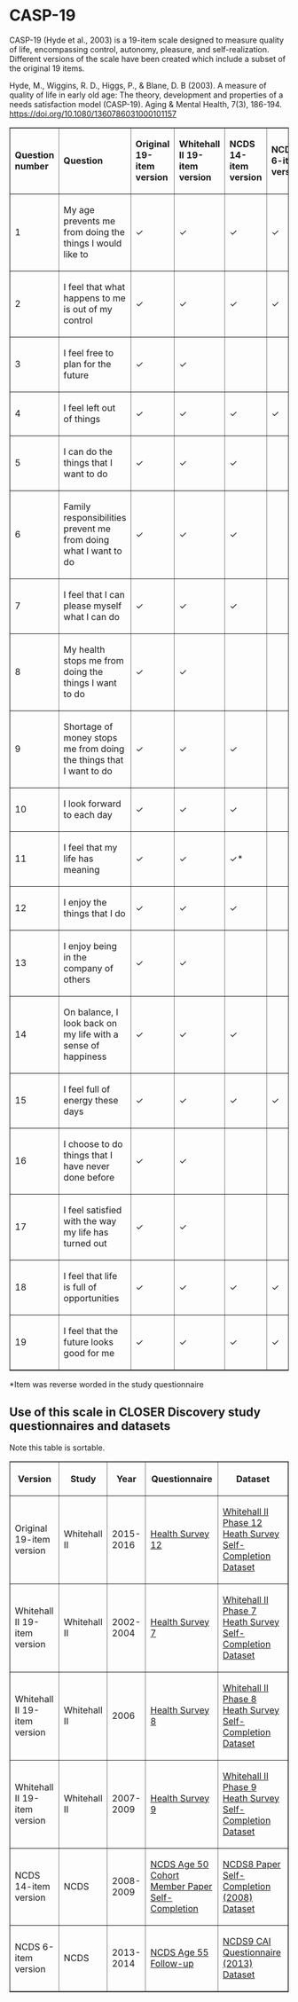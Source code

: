 <h1>
  CASP-19
</h1>
<p>
  CASP-19 (Hyde et al., 2003) is a 19-item scale designed to measure quality of life, encompassing control, autonomy, pleasure, and self-realization. 
  Different versions of the scale have been created which include a subset of the original 19 items.
</p>
<p>
      Hyde, M., Wiggins, R. D., Higgs, P., & Blane, D. B (2003). A measure of quality of life in early old age: The theory, development and properties of a needs satisfaction model (CASP-19). Aging & Mental Health, 7(3), 186-194.
      <a href="https://doi.org/10.1080/1360786031000101157">https://doi.org/10.1080/1360786031000101157</a>
</p>
<table border="1" cellspacing="0" cellpadding="0" width="95%">
  <colgroup>
      <col>
  </colgroup>
  <colgroup>
      <col>
  </colgroup>
  <colgroup>
      <col>
  </colgroup>
  <colgroup>
      <col>
  </colgroup>
  <colgroup>
      <col>
  </colgroup>
  <colgroup>
      <col>
  </colgroup>
  <tbody>
      <tr>
          <td>
              <p>
                  <strong>Question    number</strong>
              </p>
          </td>
          <td>
              <p>
                  <strong>Question</strong>
              </p>
          </td>
          <td>
              <p>
                  <strong>Original 19-item version</strong>
              </p>
          </td>
          <td>
              <p>
                  <strong>Whitehall II 19-item version</strong>
              </p>
          </td>
          <td>
              <p>
                  <strong>NCDS 14-item version</strong>
              </p>
          </td>
          <td>
              <p>
                  <strong>NCDS 6-item version</strong>
              </p>
          </td>
      </tr>
      <tr>
          <td>
              <p>
                  1
              </p>
          </td>
          <td>
              <p>
                  My age prevents me from doing the things I would like to
              </p>
          </td>
          <td>
              <p>
                  ✓
              </p>
          </td>
          <td>
              <p>
                  ✓
              </p>
          </td>
          <td>
              <p>
                  ✓
              </p>
          </td>
          <td>
              <p>
                  ✓
              </p>
          </td>
      </tr>
      <tr>
          <td>
              <p>
                  2
              </p>
          </td>
          <td>
              <p>
                  I feel that what happens to me is out of my control
              </p>
          </td>
          <td>
              <p>
                  ✓
              </p>
          </td>
          <td>
              <p>
                  ✓
              </p>
          </td>
          <td>
              <p>
                  ✓
              </p>
          </td>
          <td>
              <p>
                  ✓
              </p>
          </td>
      </tr>
    <tr>
          <td>
              <p>
                  3
              </p>
          </td>
          <td>
              <p>
                  I feel free to plan for the future
              </p>
          </td>
          <td>
              <p>
                  ✓
              </p>
          </td>
          <td>
              <p>
                  ✓
              </p>
          </td>
          <td>
          </td>
          <td>
          </td>
      </tr>
    <tr>
          <td>
              <p>
                  4
              </p>
          </td>
          <td>
              <p>
                  I feel left out of things
              </p>
          </td>
          <td>
              <p>
                  ✓
              </p>
          </td>
          <td>
              <p>
                  ✓
              </p>
          </td>
          <td>
              <p>
                  ✓
              </p>
          </td>
          <td>
              <p>
                  ✓
              </p>
          </td>
      </tr>
    <tr>
          <td>
              <p>
                  5
              </p>
          </td>
          <td>
              <p>
                 I can do the things that I want to do
              </p>
          </td>
          <td>
              <p>
                  ✓
              </p>
          </td>
          <td>
              <p>
                  ✓
              </p>
          </td>
          <td>
            <p>
                  ✓
              </p>
          </td>
          <td>
          </td>
      </tr>
      <tr>
          <td>
              <p>
                  6
              </p>
          </td>
          <td>
              <p>
                  Family responsibilities prevent me from doing what I want to do
              </p>
          </td>
          <td>
              <p>
                  ✓
              </p>
          </td>
          <td>
              <p>
                  ✓
              </p>
          </td>
          <td>
              <p>
                  ✓
              </p>
          </td>
          <td>
          </td>
      </tr>
       <tr>
          <td>
              <p>
                  7
              </p>
          </td>
          <td>
              <p>
                  I feel that I can please myself what I can do
              </p>
          </td>
          <td>
              <p>
                  ✓
              </p>
          </td>
          <td>
              <p>
                  ✓
              </p>
          </td>
          <td>
              <p>
                  ✓
              </p>
          </td>
          <td>
          </td>
      </tr>
      <tr>
          <td>
              <p>
                  8
              </p>
          </td>
          <td>
              <p>
                  My health stops me from doing the things I want to do
              </p>
          </td>
          <td>
              <p>
                  ✓
              </p>
          </td>
          <td>
              <p>
                  ✓
              </p>
          </td>
          <td>
          </td>
          <td>
          </td>
      </tr>
     <tr>
          <td>
              <p>
                  9
              </p>
          </td>
          <td>
              <p>
                  Shortage of money stops me from doing the things that I want to do
              </p>
          </td>
          <td>
              <p>
                  ✓
              </p>
          </td>
          <td>
              <p>
                  ✓
              </p>
          </td>
          <td>
              <p>
                  ✓
              </p>
          </td>
          <td>
          </td>
       </tr>
    <tr>
          <td>
              <p>
                  10
              </p>
          </td>
          <td>
              <p>
                  I look forward to each day
              </p>
          </td>
          <td>
              <p>
                  ✓
              </p>
          </td>
          <td>
              <p>
                  ✓
              </p>
          </td>
          <td>
              <p>
                  ✓
              </p>
          </td>
          <td>
          </td>
       </tr>
      <tr>
          <td>
              <p>
                  11
              </p>
          </td>
          <td>
              <p>
                  I feel that my life has meaning
              </p>
          </td>
          <td>
              <p>
                  ✓
              </p>
          </td>
          <td>
              <p>
                  ✓
              </p>
          </td>
          <td>
              <p>
                  ✓*
              </p>
          </td>
          <td>
          </td>
       </tr>
    <tr>
          <td>
              <p>
                  12
              </p>
          </td>
          <td>
              <p>
                  I enjoy the things that I do
              </p>
          </td>
          <td>
              <p>
                  ✓
              </p>
          </td>
          <td>
              <p>
                  ✓
              </p>
          </td>
          <td>
              <p>
                  ✓
              </p>
          </td>
          <td>
          </td>
       </tr>
    <tr>
          <td>
              <p>
                  13
              </p>
          </td>
          <td>
              <p>
                  I enjoy being in the company of others
              </p>
          </td>
          <td>
              <p>
                  ✓
              </p>
          </td>
          <td>
              <p>
                  ✓
              </p>
          </td>
          <td>
          </td>
          <td>
          </td>
       </tr>
     <tr>
          <td>
              <p>
                  14
              </p>
          </td>
          <td>
              <p>
                  On balance, I look back on my life with a sense of happiness
              </p>
          </td>
          <td>
              <p>
                  ✓
              </p>
          </td>
          <td>
              <p>
                  ✓
              </p>
          </td>
          <td>
              <p>
                  ✓
              </p>
          </td>
          <td>
          </td>
       </tr>
       <tr>
          <td>
              <p>
                  15
              </p>
          </td>
          <td>
              <p>
                  I feel full of energy these days
              </p>
          </td>
          <td>
              <p>
                  ✓
              </p>
          </td>
          <td>
              <p>
                  ✓
              </p>
          </td>
          <td>
              <p>
                  ✓
              </p>
          </td>
          <td>
             <p>
                  ✓
              </p>
          </td>
       </tr>
    <tr>
          <td>
              <p>
                  16
              </p>
          </td>
          <td>
              <p>
                  I choose to do things that I have never done before
              </p>
          </td>
          <td>
              <p>
                  ✓
              </p>
          </td>
          <td>
              <p>
                  ✓
              </p>
          </td>
          <td>
          </td>
          <td>
          </td>
       </tr>
    <tr>
          <td>
              <p>
                  17
              </p>
          </td>
          <td>
              <p>
                  I feel satisfied with the way my life has turned out
              </p>
          </td>
          <td>
              <p>
                  ✓
              </p>
          </td>
          <td>
              <p>
                  ✓
              </p>
          </td>
          <td>
          </td>
          <td>
          </td>
       </tr>
    <tr>
          <td>
              <p>
                  18
              </p>
          </td>
          <td>
              <p>
                  I feel that life is full of opportunities
              </p>
          </td>
          <td>
              <p>
                  ✓
              </p>
          </td>
          <td>
              <p>
                  ✓
              </p>
          </td>
          <td>
              <p>
                  ✓
              </p>
          </td>
          <td>
              <p>
                  ✓
              </p>
          </td>
       </tr>
    <tr>
          <td>
              <p>
                  19
              </p>
          </td>
          <td>
              <p>
                  I feel that the future looks good for me
              </p>
          </td>
          <td>
              <p>
                  ✓
              </p>
          </td>
          <td>
              <p>
                  ✓
              </p>
          </td>
          <td>
              <p>
                  ✓
              </p>
          </td>
          <td>
              <p>
                  ✓
              </p>
          </td>
       </tr>
  </tbody>
</table>
<p>
    *Item was reverse worded in the study questionnaire
</p>
<h2>
  Use  of this scale in CLOSER Discovery study questionnaires and datasets
</h2>
Note this table is sortable.
<table class="table sortable" border="1" cellspacing="0" cellpadding="0" width="95%">
  <colgroup>
      <col>
  </colgroup>
  <colgroup>
      <col>
  </colgroup>
  <colgroup>
      <col>
  </colgroup>
  <colgroup>
      <col>
  </colgroup>
  <colgroup>
      <col>
  </colgroup>
  <thead>
      <tr>
          <th title="Background colour :">
                 <p>
                  <strong>Version</strong>
              </p>
          </th>
          <th title="Background colour :">
              <p>
                  <strong>Study</strong>
              </p>
          </th>
          <th>
              <p>
                  <strong>Year</strong>
              </p>
          </th>
          <th title="Background colour :">
              <p>
                  <strong>Questionnaire</strong>
              </p>
          </th>
          <th title="Background colour :">
              <p>
                  <strong>Dataset</strong>
              </p>
          </th>
        </tr>
      </thead>
        <tbody>
        <tr>
          <td>
              <p>
                  Original 19-item version
              </p>
          </td>
          <td>
              <p>
                  Whitehall II
              </p>
          </td>
          <td>
              <p>
                  2015-2016
              </p>
          </td>
          <td>
              <p>
                  <a href="https://discovery.closer.ac.uk/item/uk.whitehall2/538704c3-4b2f-421c-b5eb-5e4ea63c7333">
                     Health Survey 12               
                  </a>
              </p>
          </td>
          <td>
              <p>
                  <a href="https://discovery.closer.ac.uk/item/uk.whitehall2/8243eae0-1708-42f3-9bbb-63e0f6c8cf15">
                      Whitehall II Phase 12 Heath Survey Self-Completion Dataset
                  </a>
              </p>
          </td>
        </tr>
        <tr>
          <td>
              <p>
                  Whitehall II 19-item version
              </p>
          </td>
          <td>
              <p>
                  Whitehall II
              </p>
          </td>
          <td>
              <p>
                  2002-2004
              </p>
          </td>
          <td>
              <p>
                  <a href="https://discovery.closer.ac.uk/item/uk.whitehall2/593b334c-3c75-4207-8021-6dd403bd545b">
                      Health Survey 7
                  </a>
              </p>
          </td>
          <td>
              <p>
                  <a href="https://discovery.closer.ac.uk/item/uk.whitehall2/8243eae0-1708-42f3-9bbb-63e0f6c8cf15">
                     Whitehall II Phase 7 Heath Survey Self-Completion Dataset
                  </a>
              </p>
          </td>
      </tr>
      <tr>
          <td>
              <p>
                  Whitehall II 19-item version
              </p>
          </td>
          <td>
              <p>
                  Whitehall II
              </p>
          </td>
          <td>
              <p>
                  2006
              </p>
          </td>
          <td>
              <p>
                  <a href="https://discovery.closer.ac.uk/item/uk.whitehall2/5352774f-7dfa-461b-aa21-8154a67b60ed">
                     Health Survey 8
                  </a>
              </p>
          </td>
          <td>
              <p>
                  <a href="https://discovery.closer.ac.uk/item/uk.whitehall2/9501a024-847b-445b-a30c-06764faa3fef">
                    Whitehall II Phase 8 Heath Survey Self-Completion Dataset
                  </a>
              </p>
          </td>
      </tr>
      <tr>
          <td>
              <p>
                  Whitehall II 19-item version
              </p>
          </td>
          <td>
              <p>
                  Whitehall II
              </p>
          </td>
          <td>
              <p>
                 2007-2009
              </p>
          </td>
          <td>
              <p>
                  <a href="https://discovery.closer.ac.uk/item/uk.whitehall2/0cbfe917-937e-466c-b286-9d420ae2b51e">
                      Health Survey 9
                  </a>
              </p>
          </td>
          <td>
              <p>
                  <a href="https://discovery.closer.ac.uk/item/uk.whitehall2/0008d0eb-a490-4084-9b5f-1d32e196dbf2">
                     Whitehall II Phase 9 Heath Survey Self-Completion Dataset
                  </a>
              </p>
          </td>
      </tr>
      <tr>
          <td>
              <p>
                  NCDS 14-item version
              </p>
          </td>
          <td>
              <p>
                  NCDS
              </p>
          </td>
          <td>
              <p>
                  2008-2009
              </p>
          </td>
          <td>
              <p>
                  <a href="https://discovery.closer.ac.uk/item/uk.cls.ncds/1e582284-4749-40ec-95bf-e4dc64b5eeda">
                      NCDS Age 50 Cohort Member Paper Self-Completion
                  </a>
              </p>
          </td>
          <td>
              <p>
                  <a href="https://discovery.closer.ac.uk/item/uk.cls.ncds/7c4e3061-a626-4fdf-a098-12aea5ae394c">
                      NCDS8 Paper Self-Completion (2008) Dataset
                  </a>
              </p>
          </td>
      </tr>
      <tr>
          <td>
              <p>
                  NCDS 6-item version
              </p>
          </td>
          <td>
              <p>
                 NCDS
              </p>
          </td>
          <td>
              <p>
                  2013-2014
              </p>
          </td>
          <td>
              <p>
                  <a href="https://discovery.closer.ac.uk/item/uk.cls.bcs70/1bb50617-6590-4ffe-9948-a1afaff61643">
                      NCDS Age 55 Follow-up
                  </a>
              </p>
          </td>
          <td>
             <p>
                  <a href="https://discovery.closer.ac.uk/item/uk.cls.ncds/59dd6b19-a5a1-491a-b27f-0b2afdb1d9ca">
                      NCDS9 CAI Questionnaire (2013) Dataset
                  </a>
              </p>
          </td>
      </tr>
  </tbody>
</table>
